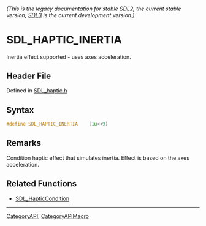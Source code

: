 ###### (This is the legacy documentation for stable SDL2, the current stable version; [SDL3](https://wiki.libsdl.org/SDL3/) is the current development version.)
# SDL_HAPTIC_INERTIA

Inertia effect supported - uses axes acceleration.

## Header File

Defined in [SDL_haptic.h](https://github.com/libsdl-org/SDL/blob/SDL2/include/SDL_haptic.h)

## Syntax

```c
#define SDL_HAPTIC_INERTIA    (1u<<9)
```

## Remarks

Condition haptic effect that simulates inertia. Effect is based on the axes
acceleration.

## Related Functions

* [SDL_HapticCondition](SDL_HapticCondition)

----
[CategoryAPI](CategoryAPI), [CategoryAPIMacro](CategoryAPIMacro)

